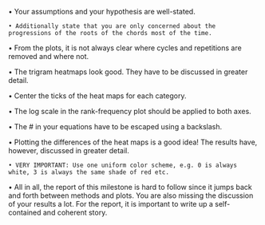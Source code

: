 • Your assumptions and your hypothesis are well-stated.

	• Additionally state that you are only concerned about the progressions of the roots of the chords most of the time.

• From the plots, it is not always clear where cycles and repetitions are removed and where not. 

• The trigram heatmaps look good. They have to be discussed in greater detail.

• Center the ticks of the heat maps for each category.

• The log scale in the rank-frequency plot should be applied to both axes.

• The # in your equations have to be escaped using a backslash.

• Plotting the differences of the heat maps is a good idea! The results have, however, discussed in greater detail.

	• VERY IMPORTANT: Use one uniform color scheme, e.g. 0 is always white, 3 is always the same shade of red etc.

• All in all, the report of this milestone is hard to follow since it jumps back and forth between methods and plots. You are also missing the discussion of your results a lot. For the report, it is important to write up a self-contained and coherent story.
